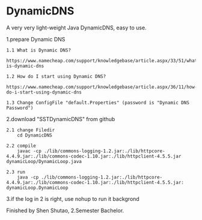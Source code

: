 # DynamicDNS
A very very light-weight Java DynamicDNS, easy to use.



1.prepare Dynamic DNS

	1.1 What is Dynamic DNS? 
		https://www.namecheap.com/support/knowledgebase/article.aspx/33/51/what-is-dynamic-dns

	1.2 How do I start using Dynamic DNS?
		https://www.namecheap.com/support/knowledgebase/article.aspx/36/11/how-do-i-start-using-dynamic-dns

	1.3 Change ConfigFile "default.Properties" (password is "Dynamic DNS Password")


2.download "SSTDynamicDNS" from github

	2.1 change Filedir
		cd DynamicDNS

	2.2 compile
		javac -cp ./lib/commons-logging-1.2.jar:./lib/httpcore-4.4.9.jar:./lib/commons-codec-1.10.jar:./lib/httpclient-4.5.5.jar dynamicLoop/DynamicLoop.java
	
	2.3 run
		java -cp ./lib/commons-logging-1.2.jar:./lib/httpcore-4.4.9.jar:./lib/commons-codec-1.10.jar:./lib/httpclient-4.5.5.jar: dynamicLoop.DynamicLoop

3.if the log in 2 is right, use nohup to run it backgrond

Finished by Shen Shutao, 2.Semester Bachelor.